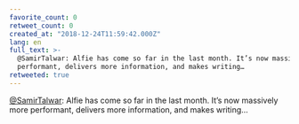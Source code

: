 ```yaml
---
favorite_count: 0
retweet_count: 0
created_at: "2018-12-24T11:59:42.000Z"
lang: en
full_text: >-
  @SamirTalwar: Alfie has come so far in the last month. It’s now massively more
  performant, delivers more information, and makes writing…
retweeted: true
---
```


[@SamirTalwar](https://twitter.com/SamirTalwar): Alfie has come so far in the
last month. It’s now massively more performant, delivers more information, and
makes writing…
